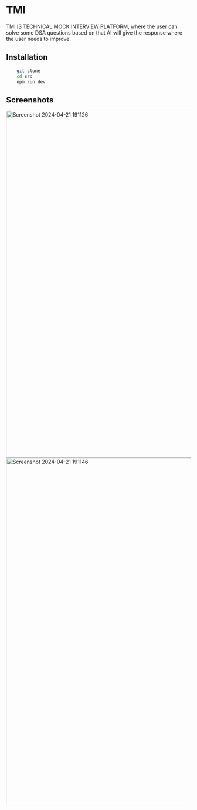 
# TMI

TMI IS TECHNICAL MOCK INTERVIEW PLATFORM,
where the user can solve some DSA questions based on that AI will give the response where the user needs to improve.

## Installation

```bash
    git clone 
    cd src
    npm run dev
```
    
## Screenshots 
<img width="948" alt="Screenshot 2024-04-21 191126" src="https://github.com/sagarchaurasia176/TMI/assets/101509099/07903803-6e15-4a45-a7c1-bac6c555cc89">
<img width="946" alt="Screenshot 2024-04-21 191146" src="https://github.com/sagarchaurasia176/TMI/assets/101509099/5e46ee18-71a2-4f6e-814f-ac75939b009e">
